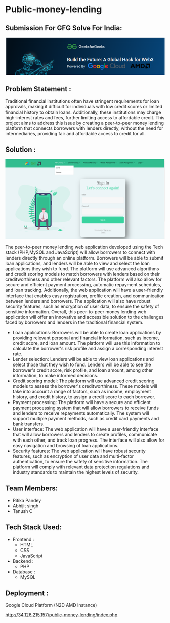 # Public-money-lending

## Submission For GFG Solve For India:

![banner image](/img/banner.png)

## Problem Statement :



Traditional financial institutions often have stringent requirements for loan approvals, making it difficult for individuals with low credit scores or limited financial history to obtain loans. Additionally, these institutions may charge high-interest rates and fees, further limiting access to affordable credit. This project aims to address this issue by creating a peer-to-peer money lending platform that connects borrowers with lenders directly, without the need for intermediaries, providing fair and affordable access to credit for all.

## Solution :

![website](/img/webste.png)

The peer-to-peer money lending web application developed using the Tech stack (PHP,MySQL and JavaScript) will allow borrowers to connect with lenders directly through an online platform. Borrowers will be able to submit loan applications, and lenders will be able to view and select the loan applications they wish to fund. The platform will use advanced algorithms and credit scoring models to match borrowers with lenders based on their creditworthiness and other relevant factors. The platform will also allow for secure and efficient payment processing, automatic repayment schedules, and loan tracking. Additionally, the web application will have a user-friendly interface that enables easy registration, profile creation, and communication between lenders and borrowers. The application will also have robust security features, such as encryption of user data, to ensure the safety of sensitive information. Overall, this peer-to-peer money lending web application will offer an innovative and accessible solution to the challenges faced by borrowers and lenders in the traditional financial system.
    
   *  Loan applications: Borrowers will be able to create loan applications by providing relevant personal and financial information, such as income, credit score, and loan amount. The platform will use this information to calculate the borrower's risk profile and assign a corresponding interest rate. 
   *  Lender selection: Lenders will be able to view loan applications and select those that they wish to fund. Lenders will be able to see the borrower's credit score, risk profile, and loan amount, among other information, to make informed decisions. 
   *  Credit scoring model: The platform will use advanced credit scoring models to assess the borrower's creditworthiness. These models will take into account a range of factors, such as income, employment history, and credit history, to assign a credit score to each borrower.
   *  Payment processing: The platform will have a secure and efficient payment processing system that will allow borrowers to receive funds and lenders to receive repayments automatically. The system will support multiple payment methods, such as credit card payments and bank transfers. 
   *  User interface: The web application will have a user-friendly interface that will allow borrowers and lenders to create profiles, communicate with each other, and track loan progress. The interface will also allow for easy navigation and browsing of loan applications. 
   *  Security features: The web application will have robust security features, such as encryption of user data and multi-factor authentication, to ensure the safety of sensitive information. The platform will comply with relevant data protection regulations and industry standards to maintain the highest levels of security.

## Team Members:
  * Ritika Pandey
  * Abhijit singh
  * Tanush C
## Tech Stack Used:
   * Frontend :
     + HTML
     + CSS
     + JavaScript
   * Backend :
      + PHP
   * Database :
      + MySQL
## Deployment :
   Google Cloud Platform (N2D AMD Instance)
   
  http://34.126.215.157/public-money-lending/index.php
